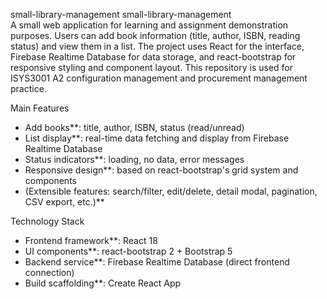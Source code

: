 small-library-management
small-library-management  
A small web application for learning and assignment demonstration purposes. Users can add book information (title, author, ISBN, reading status) and view them in a list. The project uses React for the interface, Firebase Realtime Database for data storage, and react-bootstrap for responsive styling and component layout. This repository is used for ISYS3001 A2 configuration management and procurement management practice.

Main Features
- Add books**: title, author, ISBN, status (read/unread)
- List display**: real-time data fetching and display from Firebase Realtime Database
- Status indicators**: loading, no data, error messages
- Responsive design**: based on react-bootstrap's grid system and components
- (Extensible features: search/filter, edit/delete, detail modal, pagination, CSV export, etc.)**

Technology Stack
- Frontend framework**: React 18
- UI components**: react-bootstrap 2 + Bootstrap 5
- Backend service**: Firebase Realtime Database (direct frontend connection)
- Build scaffolding**: Create React App
